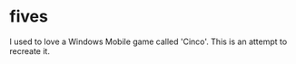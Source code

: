 fives
=====

I used to love a Windows Mobile game called 'Cinco'. This is an attempt to recreate it.
